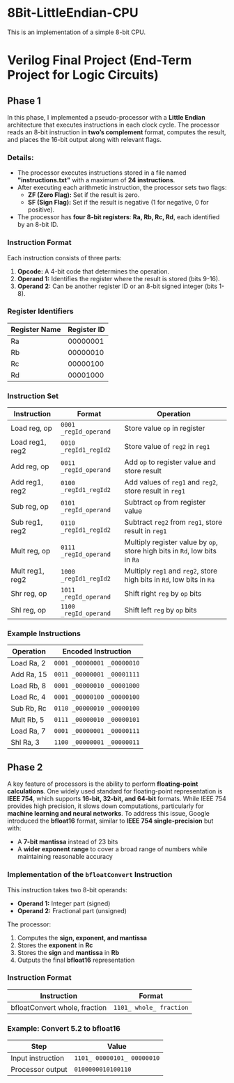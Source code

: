 # 8Bit-LittleEndian-CPU
This is an implementation of a simple 8-bit CPU.

# Verilog Final Project (End-Term Project for Logic Circuits)

## **Phase 1**

In this phase, I implemented a pseudo-processor with a **Little Endian** architecture that executes instructions in each clock cycle. The processor reads an 8-bit instruction in **two’s complement** format, computes the result, and places the 16-bit output along with relevant flags.

### **Details:**
- The processor executes instructions stored in a file named **"instructions.txt"** with a maximum of **24 instructions**.
- After executing each arithmetic instruction, the processor sets two flags:
  - **ZF (Zero Flag):** Set if the result is zero.
  - **SF (Sign Flag):** Set if the result is negative (1 for negative, 0 for positive).
- The processor has **four 8-bit registers**: **Ra, Rb, Rc, Rd**, each identified by an 8-bit ID.

### **Instruction Format**
Each instruction consists of three parts:
1. **Opcode:** A 4-bit code that determines the operation.
2. **Operand 1:** Identifies the register where the result is stored (bits 9-16).
3. **Operand 2:** Can be another register ID or an 8-bit signed integer (bits 1-8).

### **Register Identifiers**

| Register Name | Register ID |
|--------------|------------|
| Ra           | 00000001   |
| Rb           | 00000010   |
| Rc           | 00000100   |
| Rd           | 00001000   |

### **Instruction Set**

| Instruction | Format | Operation |
|------------|--------|-----------|
| Load reg, op | `0001 _regId_operand` | Store value `op` in register |
| Load reg1, reg2 | `0010 _regId1_regId2` | Store value of `reg2` in `reg1` |
| Add reg, op | `0011 _regId_operand` | Add `op` to register value and store result |
| Add reg1, reg2 | `0100 _regId1_regId2` | Add values of `reg1` and `reg2`, store result in `reg1` |
| Sub reg, op | `0101 _regId_operand` | Subtract `op` from register value |
| Sub reg1, reg2 | `0110 _regId1_regId2` | Subtract `reg2` from `reg1`, store result in `reg1` |
| Mult reg, op | `0111 _regId_operand` | Multiply register value by `op`, store high bits in `Rd`, low bits in `Ra` |
| Mult reg1, reg2 | `1000 _regId1_regId2` | Multiply `reg1` and `reg2`, store high bits in `Rd`, low bits in `Ra` |
| Shr reg, op | `1011 _regId_operand` | Shift right `reg` by `op` bits |
| Shl reg, op | `1100 _regId_operand` | Shift left `reg` by `op` bits |

### **Example Instructions**
| Operation | Encoded Instruction |
|-----------|---------------------|
| Load Ra, 2 | `0001 _00000001 _00000010` |
| Add Ra, 15 | `0011 _00000001 _00001111` |
| Load Rb, 8 | `0001 _00000010 _00001000` |
| Load Rc, 4 | `0001 _00000100 _00000100` |
| Sub Rb, Rc | `0110 _00000010 _00000100` |
| Mult Rb, 5 | `0111 _00000010 _00000101` |
| Load Ra, 7 | `0001 _00000001 _00000111` |
| Shl Ra, 3 | `1100 _00000001 _00000011` |

## **Phase 2**

A key feature of processors is the ability to perform **floating-point calculations**. One widely used standard for floating-point representation is **IEEE 754**, which supports **16-bit, 32-bit, and 64-bit** formats. While IEEE 754 provides high precision, it slows down computations, particularly for **machine learning and neural networks**. To address this issue, Google introduced the **bfloat16** format, similar to **IEEE 754 single-precision** but with:
- A **7-bit mantissa** instead of 23 bits
- A **wider exponent range** to cover a broad range of numbers while maintaining reasonable accuracy

### **Implementation of the `bfloatConvert` Instruction**
This instruction takes two 8-bit operands:
- **Operand 1:** Integer part (signed)
- **Operand 2:** Fractional part (unsigned)

The processor:
1. Computes the **sign, exponent, and mantissa**
2. Stores the **exponent** in **Rc**
3. Stores the **sign** and **mantissa** in **Rb**
4. Outputs the final **bfloat16** representation

### **Instruction Format**
| Instruction | Format |
|------------|--------|
| bfloatConvert whole, fraction | `1101_ whole_ fraction` |

### **Example: Convert 5.2 to bfloat16**
| Step | Value |
|------|--------|
| Input instruction | `1101_ 00000101_ 00000010` |
| Processor output | `0100000010100110` |
